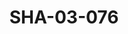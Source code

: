 ---
pid: SHA-03-076
title: SHA-03-076
language: en
collection: Sharhabil Ahmed
original_label: 
rights: Sharhabil Ahmed
location_of_original: Sharhabil Ahmed
photographer_or_studio: 
scanned_from: photograph 10.1 by 14.4
_date: '1995'
location: 
description: concert with Sharhabil Ahmed 'Ali Yagoub Shihab Sharhabil Adam Khalil
  and Kamil Hussain
additional_notes: 
permission_display: 'yes'
on_server: 'no'
on_website: 'no'
permalink: /photopages/en/SHA-03-076.html
layout: photo-page
---